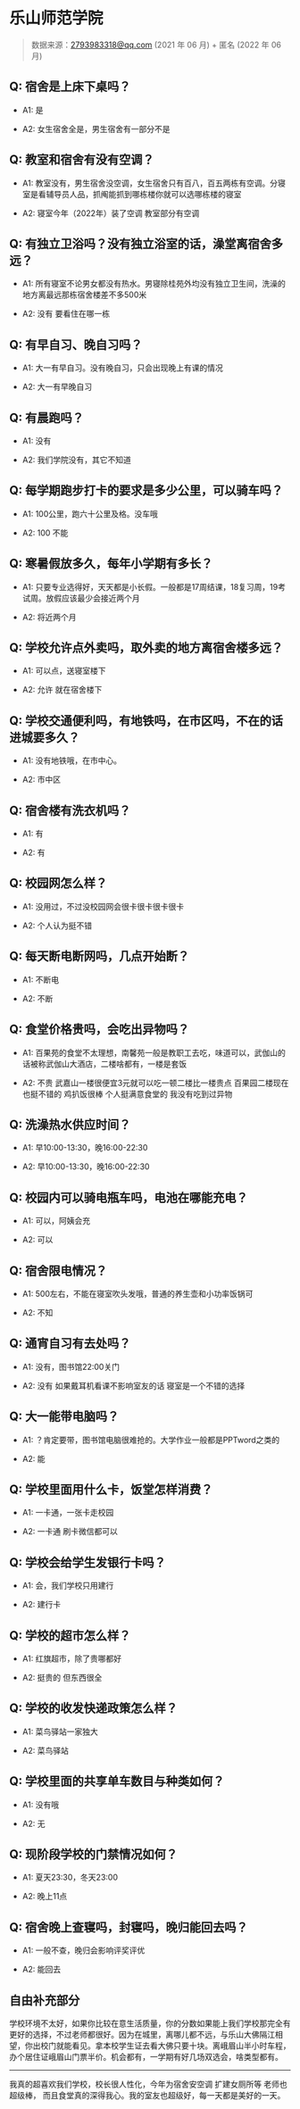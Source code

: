 # 乐山师范学院

> 数据来源：2793983318@qq.com (2021 年 06 月) + 匿名 (2022 年 06 月)

## Q: 宿舍是上床下桌吗？

- A1: 是

- A2: 女生宿舍全是，男生宿舍有一部分不是

## Q: 教室和宿舍有没有空调？

- A1: 教室没有，男生宿舍没空调，女生宿舍只有百八，百五两栋有空调。分寝室是看辅导员人品，抓阄能抓到哪栋楼你就可以选哪栋楼的寝室

- A2: 寝室今年（2022年）装了空调 教室部分有空调

## Q: 有独立卫浴吗？没有独立浴室的话，澡堂离宿舍多远？

- A1: 所有寝室不论男女都没有热水。男寝除桂苑外均没有独立卫生间，洗澡的地方离最远那栋宿舍楼差不多500米

- A2: 没有  要看住在哪一栋

## Q: 有早自习、晚自习吗？

- A1: 大一有早自习。没有晚自习，只会出现晚上有课的情况

- A2: 大一有早晚自习

## Q: 有晨跑吗？

- A1: 没有

- A2: 我们学院没有，其它不知道

## Q: 每学期跑步打卡的要求是多少公里，可以骑车吗？

- A1: 100公里，跑六十公里及格。没车哦

- A2: 100 不能

## Q: 寒暑假放多久，每年小学期有多长？

- A1: 只要专业选得好，天天都是小长假。一般都是17周结课，18复习周，19考试周。放假应该最少会接近两个月

- A2: 将近两个月

## Q: 学校允许点外卖吗，取外卖的地方离宿舍楼多远？

- A1: 可以点，送寝室楼下

- A2: 允许 就在宿舍楼下

## Q: 学校交通便利吗，有地铁吗，在市区吗，不在的话进城要多久？

- A1: 没有地铁哦，在市中心。

- A2: 市中区

## Q: 宿舍楼有洗衣机吗？

- A1: 有

- A2: 有

## Q: 校园网怎么样？

- A1: 没用过，不过没校园网会很卡很卡很卡很卡

- A2: 个人认为挺不错

## Q: 每天断电断网吗，几点开始断？

- A1: 不断电

- A2: 不断

## Q: 食堂价格贵吗，会吃出异物吗？

- A1: 百果苑的食堂不太理想，南馨苑一般是教职工去吃，味道可以，武伽山的话被称武伽山大酒店，二楼啥都有，一楼是套饭

- A2: 不贵 武嘉山一楼很便宜3元就可以吃一顿二楼比一楼贵点 百果园二楼现在也挺不错的 鸡扒饭很棒 个人挺满意食堂的 我没有吃到过异物

## Q: 洗澡热水供应时间？

- A1: 早10:00-13:30，晚16:00-22:30

- A2: 早10:00-13:30，晚16:00-22:30

## Q: 校园内可以骑电瓶车吗，电池在哪能充电？

- A1: 可以，阿姨会充

- A2: 可以

## Q: 宿舍限电情况？

- A1: 500左右，不能在寝室吹头发哦，普通的养生壶和小功率饭锅可

- A2: 不知

## Q: 通宵自习有去处吗？

- A1: 没有，图书馆22:00关门

- A2: 没有 如果戴耳机看课不影响室友的话 寝室是一个不错的选择

## Q: 大一能带电脑吗？

- A1: ？肯定要带，图书馆电脑很难抢的。大学作业一般都是PPTword之类的

- A2: 能

## Q: 学校里面用什么卡，饭堂怎样消费？

- A1: 一卡通，一张卡走校园

- A2: 一卡通 刷卡微信都可以

## Q: 学校会给学生发银行卡吗？

- A1: 会，我们学校只用建行

- A2: 建行卡

## Q: 学校的超市怎么样？

- A1: 红旗超市，除了贵哪都好

- A2: 挺贵的 但东西很全

## Q: 学校的收发快递政策怎么样？

- A1: 菜鸟驿站一家独大

- A2: 菜鸟驿站

## Q: 学校里面的共享单车数目与种类如何？

- A1: 没有哦

- A2: 无

## Q: 现阶段学校的门禁情况如何？

- A1: 夏天23:30，冬天23:00

- A2: 晚上11点

## Q: 宿舍晚上查寝吗，封寝吗，晚归能回去吗？

- A1: 一般不查，晚归会影响评奖评优

- A2: 能回去

## 自由补充部分

学校环境不太好，如果你比较在意生活质量，你的分数如果能上我们学校那完全有更好的选择，不过老师都很好。因为在城里，离哪儿都不远，与乐山大佛隔江相望，你出校门就能看见。拿本校学生证去看大佛只要十块。离峨眉山半小时车程，办个居住证峨眉山门票半价。机会都有，一学期有好几场双选会，啥类型都有。

***

我真的超喜欢我们学校，校长很人性化，今年为宿舍安空调 扩建女厕所等 老师也超级棒， 而且食堂真的深得我心。我的室友也超级好，每一天都是美好的一天。